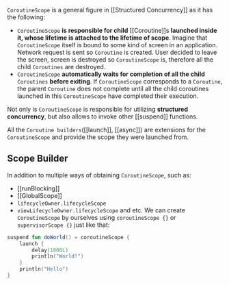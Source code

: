 `CoroutineScope` is a general figure in [[Structured Concurrency]] as it has the following:
- `CoroutineScope` **is responsible for child** [[Coroutine]]s **launched inside it, whose lifetime is attached to the lifetime of scope**. Imagine that `CoroutineScope` itself is bound to some kind of screen in an application. Network request is sent so `Coroutine` is created. User decided to leave the screen, screen is destroyed so `CoroutineScope` is, therefore all the child `Coroutines` are destroyed.
- `CoroutineScope` **automatically waits for completion of all the child** `Coroutines` **before exiting**. If `CoroutineScope` corresponds to a `Coroutine`, the parent `Coroutine` does not complete until all the child coroutines launched in this `CoroutineScope` have completed their execution.

Not only is `CoroutineScope` is responsible for utilizing **structured concurrency**, but also allows to invoke other [[suspend]] functions.

All the `Coroutine builders`([[launch]], [[async]]) are extensions for the `CoroutineScope` and provide the scope they were launched from.
## Scope Builder
In addition to multiple ways of obtaining `CoroutineScope`, such as:
- [[runBlocking]]
- [[GlobalScope]]
- `lifecycleOwner.lifecycleScope`
- `viewLifecycleOwner.lifecycleScope` and etc.
We can create `CoroutineScope` by ourselves using `coroutineScope {}` or `supervisorScope {}` just like that:

```kotlin
suspend fun doWorld() = coroutineScope {
    launch {
        delay(1000L)
        println("World!")
    }
    println("Hello")
}
```

